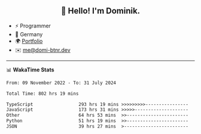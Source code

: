 <h2 align="center">👋 Hello! I'm Dominik.</h2>

- ⚡ Programmer
- 📍 Germany
- 🌍 [Portfolio](https://domi-btnr.dev)
- ✉️ [me@domi-btnr.dev](mailto://me@domi-btnr.dev)

---
📊 **WakaTime Stats**
<!--START_SECTION:waka-->

```txt
From: 09 November 2022 - To: 31 July 2024

Total Time: 802 hrs 19 mins

TypeScript                 293 hrs 19 mins >>>>>>>>>----------------   36.56 %
JavaScript                 173 hrs 31 mins >>>>>--------------------   21.63 %
Other                      64 hrs 53 mins  >>-----------------------   08.09 %
Python                     51 hrs 19 mins  >>-----------------------   06.40 %
JSON                       39 hrs 27 mins  >------------------------   04.92 %
```

<!--END_SECTION:waka-->

